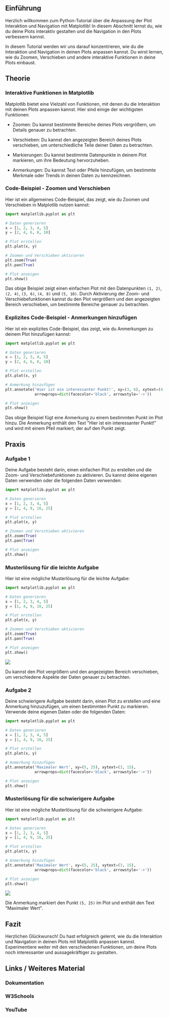 ## Einführung

Herzlich willkommen zum Python-Tutorial über die Anpassung der Plot Interaktion und Navigation mit Matplotlib! In diesem Abschnitt lernst du, wie du deine Plots interaktiv gestalten und die Navigation in den Plots verbessern kannst.

In diesem Tutorial werden wir uns darauf konzentrieren, wie du die Interaktion und Navigation in deinen Plots anpassen kannst. Du wirst lernen, wie du Zoomen, Verschieben und andere interaktive Funktionen in deine Plots einbaust.

## Theorie

### Interaktive Funktionen in Matplotlib

Matplotlib bietet eine Vielzahl von Funktionen, mit denen du die Interaktion mit deinen Plots anpassen kannst. Hier sind einige der wichtigsten Funktionen:

- Zoomen: Du kannst bestimmte Bereiche deines Plots vergrößern, um Details genauer zu betrachten.

- Verschieben: Du kannst den angezeigten Bereich deines Plots verschieben, um unterschiedliche Teile deiner Daten zu betrachten.

- Markierungen: Du kannst bestimmte Datenpunkte in deinem Plot markieren, um ihre Bedeutung hervorzuheben.

- Anmerkungen: Du kannst Text oder Pfeile hinzufügen, um bestimmte Merkmale oder Trends in deinen Daten zu kennzeichnen.

### Code-Beispiel - Zoomen und Verschieben

Hier ist ein allgemeines Code-Beispiel, das zeigt, wie du Zoomen und Verschieben in Matplotlib nutzen kannst:

```python
import matplotlib.pyplot as plt

# Daten generieren
x = [1, 2, 3, 4, 5]
y = [2, 4, 6, 8, 10]

# Plot erstellen
plt.plot(x, y)

# Zoomen und Verschieben aktivieren
plt.zoom(True)
plt.pan(True)

# Plot anzeigen
plt.show()
```

Das obige Beispiel zeigt einen einfachen Plot mit den Datenpunkten `(1, 2)`, `(2, 4)`, `(3, 6)`, `(4, 8)` und `(5, 10)`. Durch Aktivierung der Zoom- und Verschiebefunktionen kannst du den Plot vergrößern und den angezeigten Bereich verschieben, um bestimmte Bereiche genauer zu betrachten.

### Explizites Code-Beispiel - Anmerkungen hinzufügen

Hier ist ein explizites Code-Beispiel, das zeigt, wie du Anmerkungen zu deinem Plot hinzufügen kannst:

```python
import matplotlib.pyplot as plt

# Daten generieren
x = [1, 2, 3, 4, 5]
y = [2, 4, 6, 8, 10]

# Plot erstellen
plt.plot(x, y)

# Anmerkung hinzufügen
plt.annotate('Hier ist ein interessanter Punkt!', xy=(3, 6), xytext=(4, 8),
             arrowprops=dict(facecolor='black', arrowstyle='->'))

# Plot anzeigen
plt.show()
```

Das obige Beispiel fügt eine Anmerkung zu einem bestimmten Punkt im Plot hinzu. Die Anmerkung enthält den Text "Hier ist ein interessanter Punkt!" und wird mit einem Pfeil markiert, der auf den Punkt zeigt.

## Praxis

### Aufgabe 1

Deine Aufgabe besteht darin, einen einfachen Plot zu erstellen und die Zoom- und Verschiebefunktionen zu aktivieren. Du kannst deine eigenen Daten verwenden oder die folgenden Daten verwenden:

```python
import matplotlib.pyplot as plt

# Daten generieren
x = [1, 2, 3, 4, 5]
y = [1, 4, 9, 16, 25]

# Plot erstellen
plt.plot(x, y)

# Zoomen und Verschieben aktivieren
plt.zoom(True)
plt.pan(True)

# Plot anzeigen
plt.show()
```

### Musterlösung für die leichte Aufgabe

Hier ist eine mögliche Musterlösung für die leichte Aufgabe:

```python
import matplotlib.pyplot as plt

# Daten generieren
x = [1, 2, 3, 4, 5]
y = [1, 4, 9, 16, 25]

# Plot erstellen
plt.plot(x, y)

# Zoomen und Verschieben aktivieren
plt.zoom(True)
plt.pan(True)

# Plot anzeigen
plt.show()
```

![](https://github.com/janehlenb/Projektarbeit-ChatGPT-Python/blob/main/Images/Darstellung/Fortgeschrittene_Plot_Techniken/Anpassung_der_Plot-Interaktion_und_Navigation/ms_aufgabe1.png)

Du kannst den Plot vergrößern und den angezeigten Bereich verschieben, um verschiedene Aspekte der Daten genauer zu betrachten.

### Aufgabe 2

Deine schwierigere Aufgabe besteht darin, einen Plot zu erstellen und eine Anmerkung hinzuzufügen, um einen bestimmten Punkt zu markieren. Verwende deine eigenen Daten oder die folgenden Daten:

```python
import matplotlib.pyplot as plt

# Daten generieren
x = [1, 2, 3, 4, 5]
y = [1, 4, 9, 16, 25]

# Plot erstellen
plt.plot(x, y)

# Anmerkung hinzufügen
plt.annotate('Maximaler Wert', xy=(5, 25), xytext=(3, 15),
             arrowprops=dict(facecolor='black', arrowstyle='->'))

# Plot anzeigen
plt.show()
```

### Musterlösung für die schwierigere Aufgabe

Hier ist eine mögliche Musterlösung für die schwierigere Aufgabe:

```python
import matplotlib.pyplot as plt

# Daten generieren
x = [1, 2, 3, 4, 5]
y = [1, 4, 9, 16, 25]

# Plot erstellen
plt.plot(x, y)

# Anmerkung hinzufügen
plt.annotate('Maximaler Wert', xy=(5, 25), xytext=(3, 15),
             arrowprops=dict(facecolor='black', arrowstyle='->'))

# Plot anzeigen
plt.show()
```

![](https://github.com/janehlenb/Projektarbeit-ChatGPT-Python/blob/main/Images/Darstellung/Fortgeschrittene_Plot_Techniken/Anpassung_der_Plot-Interaktion_und_Navigation/ms_aufgabe2.png)

Die Anmerkung markiert den Punkt `(5, 25)` im Plot und enthält den Text "Maximaler Wert".

## Fazit
Herzlichen Glückwunsch! Du hast erfolgreich gelernt, wie du die Interaktion und Navigation in deinen Plots mit Matplotlib anpassen kannst. Experimentiere weiter mit den verschiedenen Funktionen, um deine Plots noch interessanter und aussagekräftiger zu gestalten.

## Links / Weiteres Material
### Dokumentation
### W3Schools
### YouTube